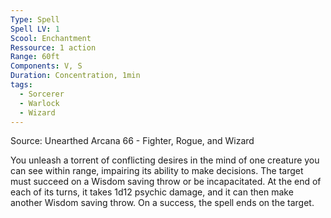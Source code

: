 ```yaml
---
Type: Spell
Spell LV: 1
Scool: Enchantment
Ressource: 1 action
Range: 60ft
Components: V, S
Duration: Concentration, 1min
tags:
  - Sorcerer
  - Warlock
  - Wizard
---
```

Source: Unearthed Arcana 66 - Fighter, Rogue, and Wizard

You unleash a torrent of conflicting desires in the mind of one creature you can see within range, impairing its ability to make decisions. The target must succeed on a Wisdom saving throw or be incapacitated. At the end of each of its turns, it takes 1d12 psychic damage, and it can then make another Wisdom saving throw. On a success, the spell ends on the target.